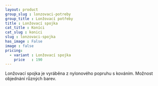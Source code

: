 ```yaml
---
layout: product
group_slug : lonzovaci-potreby
group_title : Lonžovací potřeby
title : Lonžovací spojka
cat_title : Koníci
cat_slug : konici
slug : lonzovaci-spojka
has_image : False
image : false
pricing:
  - variant : Lonžovací spojka
    price   : 190
---
```


Lonžovací spojka je vyráběna z nylonového popruhu s kováním.
Možnost objednání různých barev.

